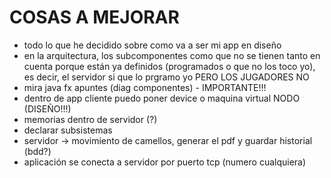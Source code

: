 # COSAS A MEJORAR
- todo lo que he decidido sobre como va a ser mi app en diseño 
- en la arquitectura, los subcomponentes como que no se tienen tanto en cuenta porque están ya definidos (programados o que no los toco yo), es decir, el servidor si que lo prgramo yo PERO LOS JUGADORES NO	 
- mira java fx apuntes (diag componentes) - IMPORTANTE!!!
- dentro de app cliente  puedo poner device o maquina virtual NODO (DISEÑO!!!)
- memorias dentro de servidor (?)
- declarar subsistemas  
- servidor -> movimiento de camellos, generar el pdf y guardar historial (bdd?)
- aplicación se conecta a servidor por puerto tcp (numero cualquiera) 

